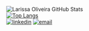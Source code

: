 
   ![Larissa Oliveira GitHub Stats](https://github-readme-stats.vercel.app/api?username=lrolivera&show_icons=true&theme=gruvbox) <br>
   [![Top Langs](https://github-readme-stats.vercel.app/api/top-langs/?username=lrolivera&layout=compact&theme=gruvbox)](https://github.com/anuraghazra/github-readme-stats) <br>
   [![linkedin](https://img.shields.io/static/v1?label=&logo=linkedin&message=Linkedln&color=blue)](https://www.linkedin.com/in/lrolivera/)
   [![email](https://img.shields.io/static/v1?label=&logo=gmail&message=E-mail&color=red)](mailto:larissa.firmino2018rj@gmail.com)
